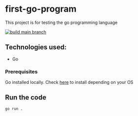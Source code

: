 # first-go-program
This project is for testing the go programming language

[![build main branch](https://github.com/MikAoJk/first-go-program/actions/workflows/build.yml/badge.svg?branch=main)](https://github.com/MikAoJk/first-go-program/actions/workflows/build.yml)
## Technologies used:
- Go

### Prerequisites

Go installed locally. Check [here](https://golang.org/dl/) to install depending on your OS

## Run the code
`go run .`